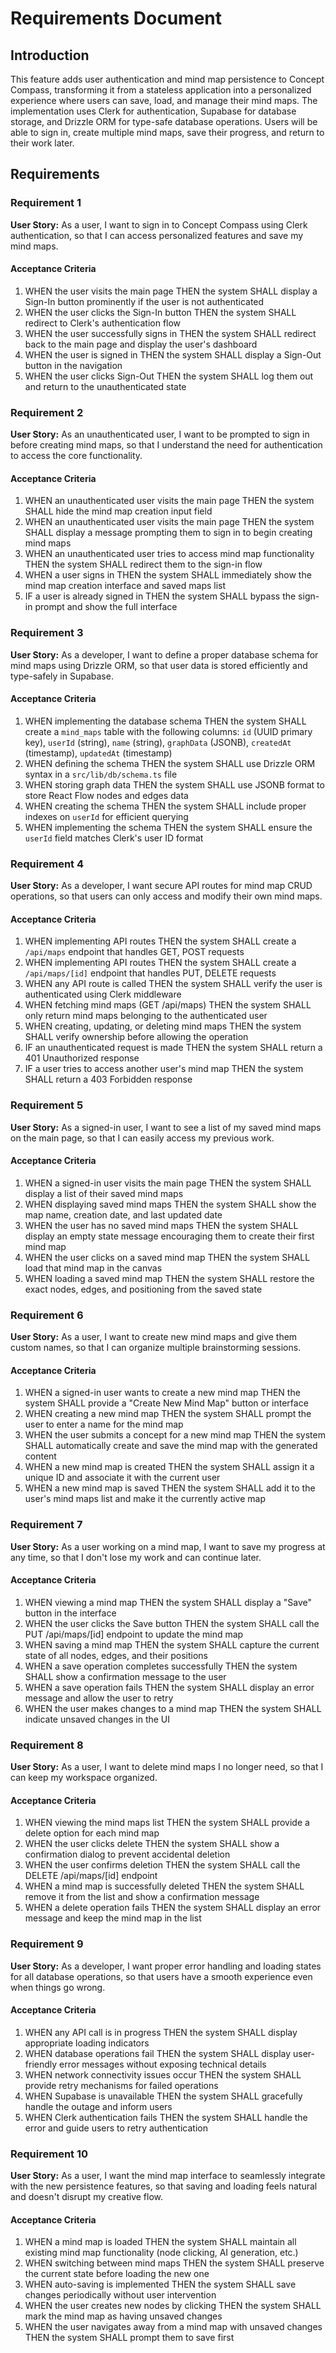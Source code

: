 # Requirements Document

## Introduction

This feature adds user authentication and mind map persistence to Concept Compass, transforming it from a stateless application into a personalized experience where users can save, load, and manage their mind maps. The implementation uses Clerk for authentication, Supabase for database storage, and Drizzle ORM for type-safe database operations. Users will be able to sign in, create multiple mind maps, save their progress, and return to their work later.

## Requirements

### Requirement 1

**User Story:** As a user, I want to sign in to Concept Compass using Clerk authentication, so that I can access personalized features and save my mind maps.

#### Acceptance Criteria

1. WHEN the user visits the main page THEN the system SHALL display a Sign-In button prominently if the user is not authenticated
2. WHEN the user clicks the Sign-In button THEN the system SHALL redirect to Clerk's authentication flow
3. WHEN the user successfully signs in THEN the system SHALL redirect back to the main page and display the user's dashboard
4. WHEN the user is signed in THEN the system SHALL display a Sign-Out button in the navigation
5. WHEN the user clicks Sign-Out THEN the system SHALL log them out and return to the unauthenticated state

### Requirement 2

**User Story:** As an unauthenticated user, I want to be prompted to sign in before creating mind maps, so that I understand the need for authentication to access the core functionality.

#### Acceptance Criteria

1. WHEN an unauthenticated user visits the main page THEN the system SHALL hide the mind map creation input field
2. WHEN an unauthenticated user visits the main page THEN the system SHALL display a message prompting them to sign in to begin creating mind maps
3. WHEN an unauthenticated user tries to access mind map functionality THEN the system SHALL redirect them to the sign-in flow
4. WHEN a user signs in THEN the system SHALL immediately show the mind map creation interface and saved maps list
5. IF a user is already signed in THEN the system SHALL bypass the sign-in prompt and show the full interface

### Requirement 3

**User Story:** As a developer, I want to define a proper database schema for mind maps using Drizzle ORM, so that user data is stored efficiently and type-safely in Supabase.

#### Acceptance Criteria

1. WHEN implementing the database schema THEN the system SHALL create a `mind_maps` table with the following columns: `id` (UUID primary key), `userId` (string), `name` (string), `graphData` (JSONB), `createdAt` (timestamp), `updatedAt` (timestamp)
2. WHEN defining the schema THEN the system SHALL use Drizzle ORM syntax in a `src/lib/db/schema.ts` file
3. WHEN storing graph data THEN the system SHALL use JSONB format to store React Flow nodes and edges data
4. WHEN creating the schema THEN the system SHALL include proper indexes on `userId` for efficient querying
5. WHEN implementing the schema THEN the system SHALL ensure the `userId` field matches Clerk's user ID format

### Requirement 4

**User Story:** As a developer, I want secure API routes for mind map CRUD operations, so that users can only access and modify their own mind maps.

#### Acceptance Criteria

1. WHEN implementing API routes THEN the system SHALL create a `/api/maps` endpoint that handles GET, POST requests
2. WHEN implementing API routes THEN the system SHALL create a `/api/maps/[id]` endpoint that handles PUT, DELETE requests
3. WHEN any API route is called THEN the system SHALL verify the user is authenticated using Clerk middleware
4. WHEN fetching mind maps (GET /api/maps) THEN the system SHALL only return mind maps belonging to the authenticated user
5. WHEN creating, updating, or deleting mind maps THEN the system SHALL verify ownership before allowing the operation
6. IF an unauthenticated request is made THEN the system SHALL return a 401 Unauthorized response
7. IF a user tries to access another user's mind map THEN the system SHALL return a 403 Forbidden response

### Requirement 5

**User Story:** As a signed-in user, I want to see a list of my saved mind maps on the main page, so that I can easily access my previous work.

#### Acceptance Criteria

1. WHEN a signed-in user visits the main page THEN the system SHALL display a list of their saved mind maps
2. WHEN displaying saved mind maps THEN the system SHALL show the map name, creation date, and last updated date
3. WHEN the user has no saved mind maps THEN the system SHALL display an empty state message encouraging them to create their first mind map
4. WHEN the user clicks on a saved mind map THEN the system SHALL load that mind map in the canvas
5. WHEN loading a saved mind map THEN the system SHALL restore the exact nodes, edges, and positioning from the saved state

### Requirement 6

**User Story:** As a user, I want to create new mind maps and give them custom names, so that I can organize multiple brainstorming sessions.

#### Acceptance Criteria

1. WHEN a signed-in user wants to create a new mind map THEN the system SHALL provide a "Create New Mind Map" button or interface
2. WHEN creating a new mind map THEN the system SHALL prompt the user to enter a name for the mind map
3. WHEN the user submits a concept for a new mind map THEN the system SHALL automatically create and save the mind map with the generated content
4. WHEN a new mind map is created THEN the system SHALL assign it a unique ID and associate it with the current user
5. WHEN a new mind map is saved THEN the system SHALL add it to the user's mind maps list and make it the currently active map

### Requirement 7

**User Story:** As a user working on a mind map, I want to save my progress at any time, so that I don't lose my work and can continue later.

#### Acceptance Criteria

1. WHEN viewing a mind map THEN the system SHALL display a "Save" button in the interface
2. WHEN the user clicks the Save button THEN the system SHALL call the PUT /api/maps/[id] endpoint to update the mind map
3. WHEN saving a mind map THEN the system SHALL capture the current state of all nodes, edges, and their positions
4. WHEN a save operation completes successfully THEN the system SHALL show a confirmation message to the user
5. WHEN a save operation fails THEN the system SHALL display an error message and allow the user to retry
6. WHEN the user makes changes to a mind map THEN the system SHALL indicate unsaved changes in the UI

### Requirement 8

**User Story:** As a user, I want to delete mind maps I no longer need, so that I can keep my workspace organized.

#### Acceptance Criteria

1. WHEN viewing the mind maps list THEN the system SHALL provide a delete option for each mind map
2. WHEN the user clicks delete THEN the system SHALL show a confirmation dialog to prevent accidental deletion
3. WHEN the user confirms deletion THEN the system SHALL call the DELETE /api/maps/[id] endpoint
4. WHEN a mind map is successfully deleted THEN the system SHALL remove it from the list and show a confirmation message
5. WHEN a delete operation fails THEN the system SHALL display an error message and keep the mind map in the list

### Requirement 9

**User Story:** As a developer, I want proper error handling and loading states for all database operations, so that users have a smooth experience even when things go wrong.

#### Acceptance Criteria

1. WHEN any API call is in progress THEN the system SHALL display appropriate loading indicators
2. WHEN database operations fail THEN the system SHALL display user-friendly error messages without exposing technical details
3. WHEN network connectivity issues occur THEN the system SHALL provide retry mechanisms for failed operations
4. WHEN Supabase is unavailable THEN the system SHALL gracefully handle the outage and inform users
5. WHEN Clerk authentication fails THEN the system SHALL handle the error and guide users to retry authentication

### Requirement 10

**User Story:** As a user, I want the mind map interface to seamlessly integrate with the new persistence features, so that saving and loading feels natural and doesn't disrupt my creative flow.

#### Acceptance Criteria

1. WHEN a mind map is loaded THEN the system SHALL maintain all existing mind map functionality (node clicking, AI generation, etc.)
2. WHEN switching between mind maps THEN the system SHALL preserve the current state before loading the new one
3. WHEN auto-saving is implemented THEN the system SHALL save changes periodically without user intervention
4. WHEN the user creates new nodes by clicking THEN the system SHALL mark the mind map as having unsaved changes
5. WHEN the user navigates away from a mind map with unsaved changes THEN the system SHALL prompt them to save first
